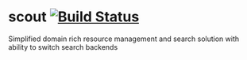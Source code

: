 # scout  [![Build Status](https://snap-ci.com/Wyldbook/scout/branch/master/build_image)](https://snap-ci.com/Wyldbook/scout/branch/master)
Simplified domain rich resource management and search solution with ability to switch search backends
